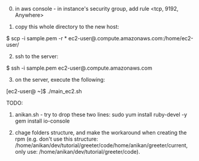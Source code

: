 

0. in aws console - in instance's security group, add rule <tcp, 9192, Anywhere>



1. copy this whole directory to the new host:

$ scp -i sample.pem -r * ec2-user@<my-server>.compute.amazonaws.com:/home/ec2-user/



2. ssh to the server:

$ ssh -i sample.pem ec2-user@<my-server>.compute.amazonaws.com



3. on the server, execute the following:

[ec2-user@<my-server> ~]$ ./main_ec2.sh


TODO:
1. anikan.sh - try to drop these two lines:
     sudo yum install ruby-devel -y
     gem install io-console

2. chage folders structure, and make the workaround when creating the rpm
   (e.g. don't use this structure: /home/anikan/dev/tutorial/greeter/code/home/anikan/greeter/current,
   only use: /home/anikan/dev/tutorial/greeter/code).




